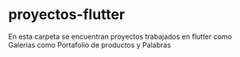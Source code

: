 # proyectos-flutter
En esta carpeta se encuentran proyectos trabajados en flutter como Galerias como Portafolio de productos y Palabras 
